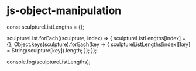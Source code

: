 # js-object-manipulation
const sculptureListLengths = {}; 

sculptureList.forEach((sculpture, index) => { 
    sculptureListLengths[index] = {}; 
    Object.keys(sculpture).forEach(key => {
        sculptureListLengths[index][key] = String(sculpture[key]).length; 
    });
});

console.log(sculptureListLengths); 

